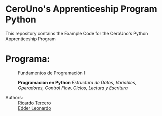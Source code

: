 # CeroUno's Apprenticeship Program Python
This repository contains the Example Code for the CeroUno's Python Apprenticeship Program 

<p>
    <h1>
        Programa:
    </h1>
    <dt>
        <dd>
            <p>
                Fundamentos de Programación I
            </p>
            <b>Programación en Python</b>
            <i>
            Estructura de Datos, Variables, Operadores, Control Flow,
Ciclos, Lectura y Escritura
            </i>
        </dd>
    </dt>
</p>
<p>
    <dl>
        <dt>
            Authors:
        </dt>
        <dd>
            <a href="https://github.com/R3SWebDevelopment" target="_blank">
                Ricardo Tercero
            </a>
        </dd>
        <dd>
            <a href="https://github.com/edderleonardo" target="_blank">
                Edder Leonardo
            </a>
        </dd>
    </dl>
</p>

